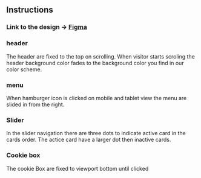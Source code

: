 ## Instructions

### Link to the design -> [Figma](https://www.figma.com/file/OtAz1ov1w1RhxiQ3ur8T3V/Shakshouka?node-id=0%3A1&t=wJpqy4Wf7I2kXFuu-1)

### header
The header are fixed to the top on scrolling. When visitor starts scroling the header background color fades to the background color you find in our color scheme.

### menu
When hamburger icon is clicked on mobile and tablet view the menu are slided in from the right.

### Slider
In the slider navigation there are three dots to indicate active card in the cards order. The actice card have a larger dot then inactive cards.

### Cookie box
The cookie Box are fixed to viewport bottom until clicked

